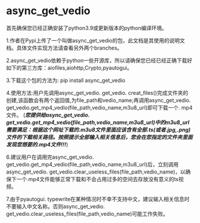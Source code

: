 # async_get_vedio

首先确保您已经正确安装了python3.9或更新版本的python编译环境。

1.作者在Pypi上传了一个叫做async_get_vedio的包，此文档是其使用的说明文档。具体文件实现方法请查看另外两个branches。

2.async_get_vedio依赖于python一些开源库，所以请确保您已经已经正确下载好如下的第三方库：aiofiles,aiohttp,Crypto,pyautogui。

3.下载这个包的方法为: pip install async_get_vedio

4.使用方法:用户先调用async_get_vedio. get_vedio. creat_files()完成文件夹的创建,该函数会有两个返回值,为file_path和vedio_name;再调用async_get_vedio. get_vedio.get_mp4_vedio(file_path,vedio_name,m3u8_url)即可下载一个. mp4文件。
(***您提供给async_get_vedio. get_vedio.get_mp4_vedio(file_path,vedio_name,m3u8_url)中的m3u8_url需要满足：根据这个网址下载的.m3u8文件里面应该含有全部.ts(或者.jpg,.png)文件的下载相关路径。按照提示全部输入相关信息后，您会在您指定的文件夹里面发现您想要的.mp4文件!!!***)

6.建议用户在调用完async_get_vedio. get_vedio.get_mp4_vedio(file_path,vedio_name,m3u8_url)后，立刻调用async_get_vedio. get_vedio.clear_useless_files(file_path,vedio_name)，以确保下一个.mp4文件能够正常下载和不会占用过多的空间去存放没有意义的ts视频。

7.由于pyautogui. typewrite在某种情况时不幸不支持中文，建议输入相关信息时不要输入中文名称。否则async_get_vedio. get_vedio.clear_useless_files(file_path,vedio_name)可能工作失败。
